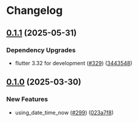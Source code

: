 # Changelog

## [0.1.1](https://github.com/dassssshers/nilts/compare/nilts_clock-v0.1.0...nilts_clock-v0.1.1) (2025-05-31)


### Dependency Upgrades

* flutter 3.32 for development ([#329](https://github.com/dassssshers/nilts/issues/329)) ([3443548](https://github.com/dassssshers/nilts/commit/3443548c90a44da93d4f03477faaa41bce88c257))

## [0.1.0](https://github.com/dassssshers/nilts/releases/tag/nilts_clock-v0.1.0) (2025-03-30)


### New Features

* using_date_time_now ([#299](https://github.com/dassssshers/nilts/issues/299)) ([023a7f8](https://github.com/dassssshers/nilts/commit/023a7f8f0b9a26861db5f01c23fd10e7cd1d1c7d))
